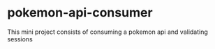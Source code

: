 # pokemon-api-consumer
This mini project consists of consuming a pokemon api and validating sessions
